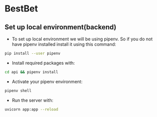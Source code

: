 # BestBet

## Set up local environment(backend)

- To set up local environment we will be using pipenv. So if you do not have pipenv installed install it using this command:
```bash
pip install --user pipenv
```

- Install required packages with:
```bash
cd api && pipenv install
```
- Activate your pipenv environment:
```bash
pipenv shell
```

- Run the server with:
```bash
uvicorn app:app --reload 
```